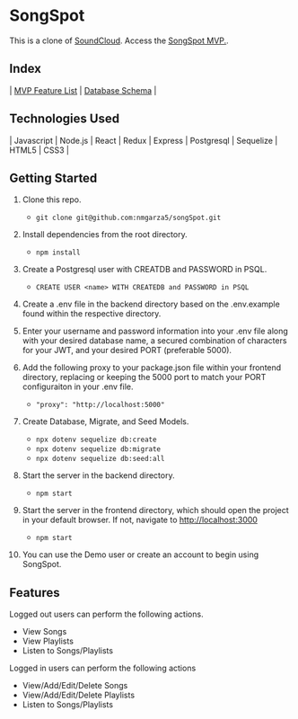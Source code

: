 # SongSpot
This is a clone of [SoundCloud](https://soundcloud.com/). Access the [SongSpot MVP.](https://github.com/nmgarza5/songSpot/wiki/MVP's).
## Index
| [MVP Feature List](https://github.com/nmgarza5/songSpot/wiki/MVP's) |  [Database Schema](https://github.com/nmgarza5/songSpot/wiki/Database-Schema) |
## Technologies Used
| Javascript | Node.js | React | Redux | Express | Postgresql | Sequelize | HTML5 | CSS3 |
## Getting Started
1. Clone this repo.
    - `git clone git@github.com:nmgarza5/songSpot.git`
    
2. Install dependencies from the root directory.
    - `npm install`
    
3. Create a Postgresql user with CREATDB and PASSWORD in PSQL.
    - `CREATE USER <name> WITH CREATEDB and PASSWORD in PSQL`
    
4. Create a .env file in the backend directory based on the .env.example found within the respective directory.

5. Enter your username and password information into your .env file along with your desired database name, 
      a secured combination of characters for your JWT, and your desired PORT (preferable 5000).
      
6. Add the following proxy to your package.json file within your frontend directory, replacing or keeping the 5000 port to match your PORT configuraiton in your .env file.
    - `"proxy": "http://localhost:5000"`

7. Create Database, Migrate, and Seed Models.
    - `npx dotenv sequelize db:create`
    - `npx dotenv sequelize db:migrate`
    - `npx dotenv sequelize db:seed:all`

8. Start the server in the backend directory.
    - `npm start`

9. Start the server in the frontend directory, which should open the project in your default browser. If not, navigate to [http://localhost:3000](http://localhost:3000)
    - `npm start`

10. You can use the Demo user or create an account to begin using SongSpot.


## Features
Logged out users can perform the following actions.
   - View Songs
   - View Playlists
   - Listen to Songs/Playlists

Logged in users can perform the following actions
   - View/Add/Edit/Delete Songs
   - View/Add/Edit/Delete Playlists
   - Listen to Songs/Playlists
